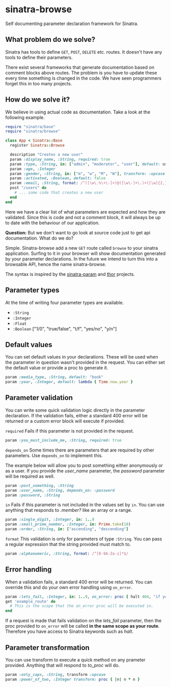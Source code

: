 # sinatra-browse

Self documenting parameter declaration framework for Sinatra.

## What problem do we solve?

Sinatra has tools to define `GET`, `POST`, `DELETE` etc. routes. It doesn't have any tools to define their parameters.

There exist several frameworks that generate documentation based on comment blocks above routes. The problem is you have to update these every time something is changed in the code. We have seen programmers forget this in too many projects.

## How do we solve it?

We believe in using actual code as documentation. Take a look at the following example.

```ruby
require "sinatra/base"
require "sinatra/browse"

class App < Sinatra::Base
  register Sinatra::Browse

  description "Creates a new user"
  param :display_name, :String, required: true
  param :type, :String, in: ["admin", "moderator", "user"], default: user
  param :age, :Integer
  param :gender, :String, in: ["m", "w", "M", "W"], transform: :upcase
  param :activated, :Boolean, default: false
  param :email, :String, format: /^([\w\.%\+\-]+)@([\w\-]+\.)+([\w]{2,})$/
  post "/users" do
    # ... some code that creates a new user
  end
end
```

Here we have a clear list of what parameters are expected and how they are validated. Since this is code and not a comment block, it will always be up to date with the behaviour of our application.

**Question:** But we don't want to go look at source code just to get api documentation. What do we do?

Simple. Sinatra-browse add a new `GET` route called `browse` to your sinatra application. Surfing to it in your browser will show documentation generated by your parameter declarations. In the future we intend to turn this into a browsable API, hence the name sinatra-browse.

The syntax is inspired by the [sinatra-param](https://github.com/mattt/sinatra-param) and [thor](https://github.com/erikhuda/thor) projects.

## Parameter types

At the time of writing four parameter types are available.

* `:String`
* `:Integer`
* `:Float`
* `:Boolean` ["1/0", "true/false", "t/f", "yes/no", "y/n"]

## Default values

You can set default values in your declarations. These will be used when the parameter in question wasn't provided in the request. You can either set the default value or provide a proc to generate it.

```ruby
param :media_type, :String, default: "book"
param :year, :Integer, default: lambda { Time.now.year }
```

## Parameter validation

You can write some quick validation logic directly in the parameter declaration. If the validation fails, either a standard 400 error will be returned or a custom error block will execute if provided.

`required` Fails if this parameter is not provided in the request.

```ruby
param :you_must_include_me, :String, required: true
```

`depends_on` Some times there are parameters that are required by other parameters. Use `depends_on` to implement this.

The example below will allow you to post something either anonymously or as a user. If you provide the *user_name* parameter, the *password* parameter will be required as well.

```ruby
param :post_something, :String
param :user_name, :String, depends_on: :password
param :password, :String
```

`in` Fails if this parameter is not included in the values set by `in`. You can use anything that responds to *.member?* like an array or a range.

```ruby
param :single_digit, :Integer, in: 1..9
param :small_prime_number, :Integer, in: Prime.take(10)
param :order, :String, in: ["ascending", "descending"]
```

`format` This validation is only for parameters of type `:String`. You can pass a regular expression that the string provided must match to.

```ruby
param :alphanumeric, :String, format: /^[0-9A-Za-z]*$/
```

## Error handling

When a validation fails, a standard 400 error will be returned. You can override this and do your own error handling using `on_error`.

```ruby
param :lets_fail, :Integer, in: 1..9, on_error: proc { halt 404, "if you're not giving us a number between 1 and 9, we're going to pretend not to be here!" }
get 'example_route' do
  # This is the scope that the on_error proc will be executed in.
end
```

If a request is made that fails validation on the *lets_fail* parameter, then the proc provided to `on_error` will be called **in the same scope as your route**. Therefore you have access to Sinatra keywords such as *halt*.

## Parameter transformation

You can use transform to execute a quick method on any prameter provided. Anything that will respond to *to_proc* will do.

```ruby
param :only_caps, :String, transform :upcase
param :power_of_two, :Integer transform: proc { |n| n * n }
```
